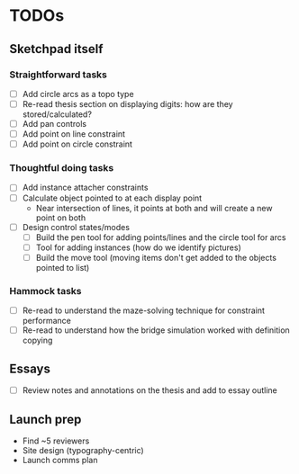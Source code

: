 # TODOs

## Sketchpad itself

### Straightforward tasks

- [ ] Add circle arcs as a topo type
- [ ] Re-read thesis section on displaying digits: how are they stored/calculated?
- [ ] Add pan controls
- [ ] Add point on line constraint
- [ ] Add point on circle constraint

### Thoughtful doing tasks

- [ ] Add instance attacher constraints
- [ ] Calculate object pointed to at each display point
  - Near intersection of lines, it points at both and will create a new point on both
- [ ] Design control states/modes
  - [ ] Build the pen tool for adding points/lines and the circle tool for arcs
  - [ ] Tool for adding instances (how do we identify pictures)
  - [ ] Build the move tool (moving items don't get added to the objects pointed to list)

### Hammock tasks

- [ ] Re-read to understand the maze-solving technique for constraint performance
- [ ] Re-read to understand how the bridge simulation worked with definition copying

## Essays

- [ ] Review notes and annotations on the thesis and add to essay outline

## Launch prep

- Find ~5 reviewers
- Site design (typography-centric)
- Launch comms plan
